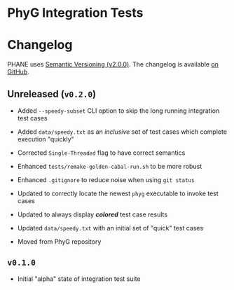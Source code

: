 PhyG Integration Tests
=======================

# Changelog

PHANE uses [Semantic Versioning (v2.0.0)][SemVer-URI].
The changelog is available [on GitHub][GitHub-Changelog].


## Unreleased (`v0.2.0`)

  * Added `--speedy-subset` CLI option to skip the long running integration test cases

  * Added `data/speedy.txt` as an *inclusive* set of test cases which complete execution "quickly"

  * Corrected `Single-Threaded` flag to have correct semantics

  * Enhanced `tests/remake-golden-cabal-run.sh` to be more robust

  * Enhanced `.gitignore` to reduce noise when using `git status`

  * Updated to correctly locate the newest `phyg` executable to invoke test cases

  * Updated to always display ***colored*** test case results

  * Updated `data/speedy.txt` with an initial set of "quick" test cases

  * Moved from PhyG repository


## `v0.1.0`

  * Initial "alpha" state of integration test suite


[GitHub-Changelog]: https://github.com/AMNH/PhyG-Integration-Tests/Changelog.md
[SemVer-URI]: https://semver.org/spec/v2.0.0.html
